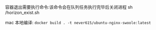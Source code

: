 

容器退出需要执行命令:该命令会在队列任务执行完毕后关闭进程
sh /horizon_exist.sh


mac 本地编译: ` docker build . -t never615/ubuntu-nginx-swoole:latest
`